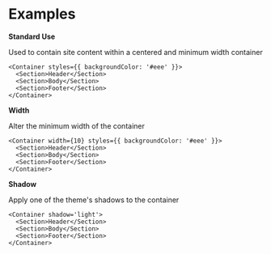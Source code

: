 # Examples

**Standard Use**

Used to contain site content within a centered and minimum width container

```
<Container styles={{ backgroundColor: '#eee' }}>
  <Section>Header</Section>
  <Section>Body</Section>
  <Section>Footer</Section>
</Container>
```

**Width**

Alter the minimum width of the container

```
<Container width={10} styles={{ backgroundColor: '#eee' }}>
  <Section>Header</Section>
  <Section>Body</Section>
  <Section>Footer</Section>
</Container>
```

**Shadow**

Apply one of the theme's shadows to the container

```
<Container shadow='light'>
  <Section>Header</Section>
  <Section>Body</Section>
  <Section>Footer</Section>
</Container>
```
